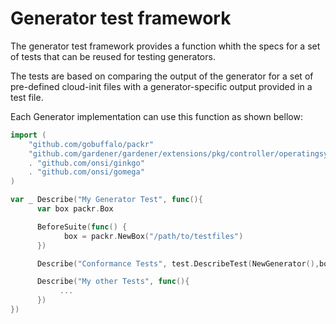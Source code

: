 # Generator test framework

The generator test framework provides a function whith the specs for a set of
tests that can be reused for testing generators.

The tests are based on comparing the output of the generator for a set
of pre-defined cloud-init files with a generator-specific output provided
in a test file.

Each Generator implementation can use this function as shown bellow:

```go
import (
	"github.com/gobuffalo/packr"
	"github.com/gardener/gardener/extensions/pkg/controller/operatingsystemconfig/oscommon/generator/test"
	. "github.com/onsi/ginkgo"
	. "github.com/onsi/gomega"
)

var _ Describe("My Generator Test", func(){
      var box packr.Box

      BeforeSuite(func() {
            box = packr.NewBox("/path/to/testfiles")
      })

      Describe("Conformance Tests", test.DescribeTest(NewGenerator(),box))

      Describe("My other Tests", func(){
           ...
      })
})
```

